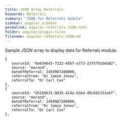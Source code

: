 ```yaml
---
title: JSON Array Referrals
keywords: Referrals
summary: "JSON for Referrals module"
sidebar: angular_sidebar
permalink: angular-referrals-JSON.html
folder: angular/plugin-tiles
filename: angular-referrals-JSON.md
---
```

Sample JSON array to display data for Referrals module.  

```
{
   sourceId: "8a634643-7232-45b7-a773-2375f92deb82",
   source: "marand",
   dateOfReferral: 1459987200000,
   referralFrom: "Dr Jamie Jones",
   referralTo: "Dr Carl Cox"
},
{
   sourceId: "d51b9b31-9835-414a-b5b4-d0cb91151e6f",
   source: "marand",
   dateOfReferral: 1459987200000,
   referralFrom: "Dr Jamie Jones",
   referralTo: "Dr Carl Cox"
},
```

